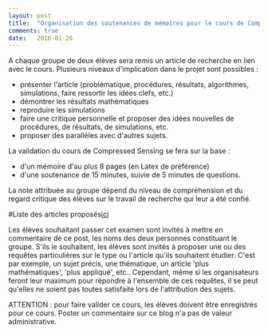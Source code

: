 ```yaml
---
layout: post
title:  "Organisation des soutenances de mémoires pour le cours de Compressed Sensing"
comments: true
date:   2016-01-26
---
```


A chaque groupe de deux élèves sera remis un article de recherche en lien avec le cours. Plusieurs niveaux d'implication dans le projet sont possibles :
* présenter l'article (problématique, procédures, résultats, algorithmes, simulations, faire ressortir les idées clefs, etc.)
* démontrer les résultats mathématiques
* reproduire les simulations
* faire une critique personnelle et proposer des idées nouvelles de procédures, de résultats, de simulations, etc.
* proposer des parallèles avec d'autres sujets. 

La validation du cours de Compressed Sensing se fera sur la base :
* d'un mémoire d'au plus 8 pages (en Latex de préférence)
* d'une soutenance de 15 minutes, suivie de 5 minutes de questions.

La note attribuée au groupe dépend du niveau de compréhension et du regard critique des élèves sur le travail de recherche qui leur a été confié.

#Liste des articles proposés[ici](/assets/liste_articles_cs.pdf)

Les élèves souhaitant passer cet examen sont invités à mettre en commentaire de ce post, les noms des deux personnes constituant le groupe. S'ils le souhaitent, les élèves sont invités  à proposer une ou des requêtes particulières sur le type ou l'article qu'ils souhaitent étudier. C'est par exemple, un sujet précis, une thématique, un article 'plus mathématiques', 'plus appliqué', etc.. 
Cependant, même si les organisateurs feront leur maximum pour répondre à l'ensemble de ces requêtes, il se peut qu'elles ne soient pas toutes satisfaite lors de l'attribution des sujets.

ATTENTION : pour faire valider ce cours, les élèves doivent être enregistrés pour ce cours. Poster un commentaire sur ce blog n'a pas de valeur administrative. 

 